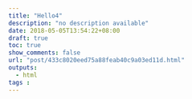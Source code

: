 ```yaml
---
title: "Hello4"
description: "no description available"
date: 2018-05-05T13:54:22+08:00
draft: true
toc: true
show_comments: false
url: "post/433c8020eed75a88feab40c9a03ed11d.html"
outputs:
  - html
tags : 
---
```



<!--more-->
